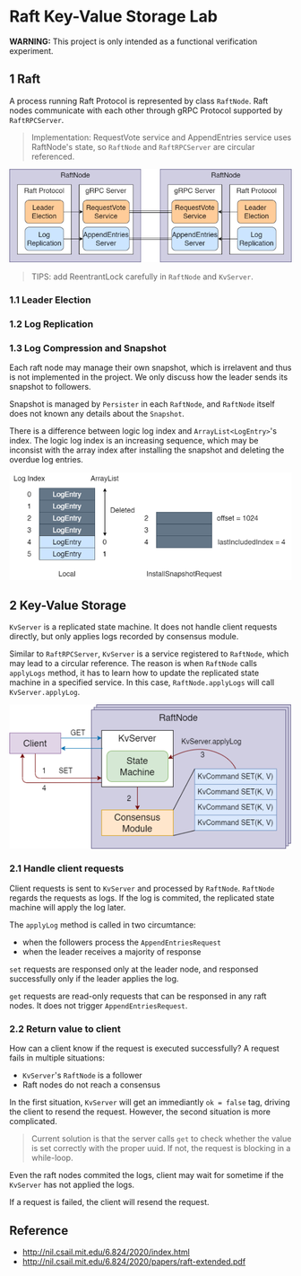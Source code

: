 # Raft Key-Value Storage Lab

**WARNING:** This project is only intended as a functional verification experiment.

## 1 Raft

A process running Raft Protocol is represented by class `RaftNode`. Raft nodes communicate with each other through gRPC Protocol supported by `RaftRPCServer`.

> Implementation: RequestVote service and AppendEntries service uses RaftNode's state, so `RaftNode` and `RaftRPCServer` are circular referenced.

![RaftNode and RaftRPCServer](images/RaftNode.png)

> TIPS: add ReentrantLock carefully in `RaftNode` and `KvServer`.

### 1.1 Leader Election

### 1.2 Log Replication

### 1.3 Log Compression and Snapshot

Each raft node may manage their own snapshot, which is irrelavent and thus is not implemented in the project. We only discuss how the leader sends its snapshot to followers.

Snapshot is managed by `Persister` in each `RaftNode`, and `RaftNode` itself does not known any details about the `Snapshot`.

There is a difference between logic log index and `ArrayList<LogEntry>`'s index. The logic log index is an increasing sequence, which may be inconsist with the array index after installing the snapshot and deleting the overdue log entries.

![Logic index and array list index](images/LogCompression.png)


## 2 Key-Value Storage

`KvServer` is a replicated state machine. It does not handle client requests directly, but only applies logs recorded by consensus module.

Similar to `RaftRPCServer`, `KvServer` is a service registered to `RaftNode`, which may lead to a circular reference. The reason is when `RaftNode` calls `applyLogs` method, it has to learn how to update the replicated state machine in a specified service. In this case, `RaftNode.applyLogs` will call `KvServer.applyLog`.

![KvServer Processes SET/GET requests](images/KvServer.png)

### 2.1 Handle client requests

Client requests is sent to `KvServer` and processed by `RaftNode`. `RaftNode` regards the requests as logs. If the log is commited, the replicated state machine will apply the log later.

The `applyLog` method is called in two circumtance:
- when the followers process the `AppendEntriesRequest`
- when the leader receives a majority of response

`set` requests are responsed only at the leader node, and responsed successfully only if the leader applies the log.

`get` requests are read-only requests that can be responsed in any raft nodes. It does not trigger `AppendEntriesRequest`.

### 2.2 Return value to client

How can a client know if the request is executed successfully? A request fails in multiple situations:
- `KvServer`'s `RaftNode` is a follower
- Raft nodes do not reach a consensus

In the first situation, `KvServer` will get an immediantly `ok = false` tag, driving the client to resend the request. However, the second situation is more complicated. 

> Current solution is that the server calls `get` to check whether the value is set correctly with the proper uuid. If not, the request is blocking in a while-loop.

Even the raft nodes commited the logs, client may wait for sometime if the `KvServer` has not applied the logs. 

If a request is failed, the client will resend the request.

## Reference

- http://nil.csail.mit.edu/6.824/2020/index.html
- http://nil.csail.mit.edu/6.824/2020/papers/raft-extended.pdf